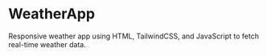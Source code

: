 # WeatherApp
Responsive weather app using HTML, TailwindCSS, and JavaScript to fetch real-time weather data.
